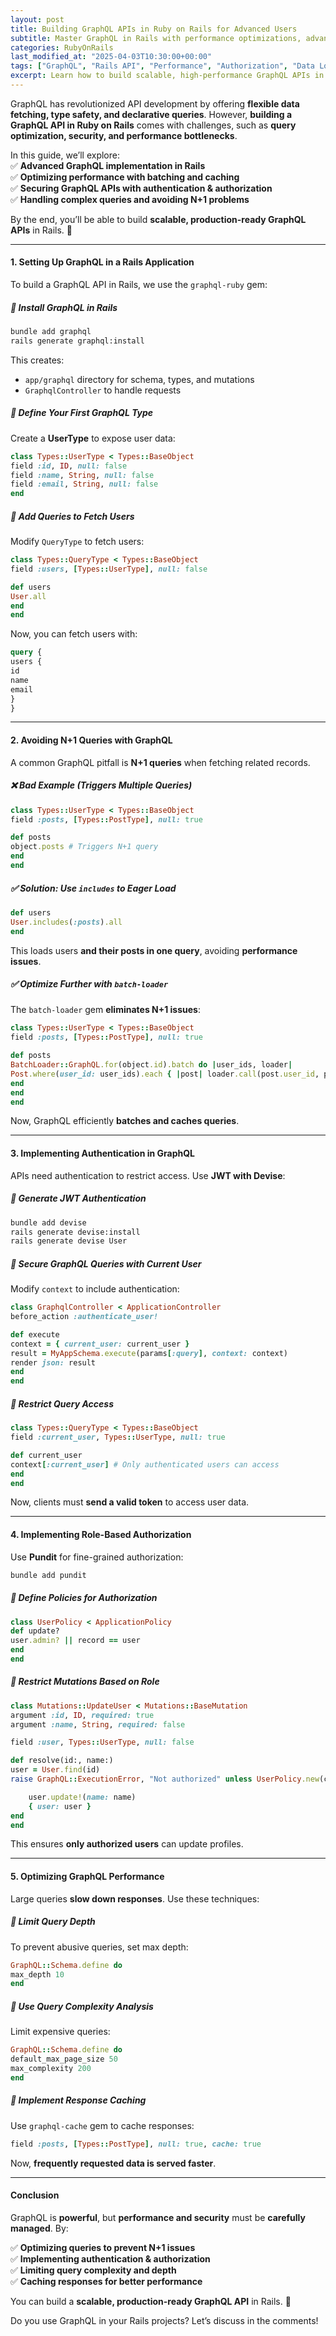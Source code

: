 ```yaml
---
layout: post
title: Building GraphQL APIs in Ruby on Rails for Advanced Users
subtitle: Master GraphQL in Rails with performance optimizations, advanced queries, and real-world best practices.
categories: RubyOnRails
last_modified_at: "2025-04-03T10:30:00+00:00"
tags: ["GraphQL", "Rails API", "Performance", "Authorization", "Data Loading"]
excerpt: Learn how to build scalable, high-performance GraphQL APIs in Ruby on Rails using advanced techniques, including query optimization, authorization, and data loading strategies.
---
```

GraphQL has revolutionized API development by offering **flexible data fetching, type safety, and declarative queries**. However, **building a GraphQL API in Ruby on Rails** comes with challenges, such as **query optimization, security, and performance bottlenecks**.

In this guide, we’ll explore:  
✅ **Advanced GraphQL implementation in Rails**  
✅ **Optimizing performance with batching and caching**  
✅ **Securing GraphQL APIs with authentication & authorization**  
✅ **Handling complex queries and avoiding N+1 problems**

By the end, you’ll be able to build **scalable, production-ready GraphQL APIs** in Rails. 🚀

---

#### **1. Setting Up GraphQL in a Rails Application**
To build a GraphQL API in Rails, we use the `graphql-ruby` gem:

##### **📌 Install GraphQL in Rails**
```sh
bundle add graphql
rails generate graphql:install
```  
This creates:
- `app/graphql` directory for schema, types, and mutations
- `GraphqlController` to handle requests

##### **📌 Define Your First GraphQL Type**
Create a **UserType** to expose user data:  
```ruby
class Types::UserType < Types::BaseObject
field :id, ID, null: false
field :name, String, null: false
field :email, String, null: false
end
```

##### **📌 Add Queries to Fetch Users**
Modify `QueryType` to fetch users:  
```ruby
class Types::QueryType < Types::BaseObject
field :users, [Types::UserType], null: false

def users
User.all
end
end
```

Now, you can fetch users with:  
```graphql
query {
users {
id
name
email
}
}
```

---

#### **2. Avoiding N+1 Queries with GraphQL**
A common GraphQL pitfall is **N+1 queries** when fetching related records.

##### **❌ Bad Example (Triggers Multiple Queries)**
```ruby
class Types::UserType < Types::BaseObject
field :posts, [Types::PostType], null: true

def posts
object.posts # Triggers N+1 query
end
end
```

##### **✅ Solution: Use `includes` to Eager Load**
```ruby
def users
User.includes(:posts).all
end
```  
This loads users **and their posts in one query**, avoiding **performance issues**.

##### **✅ Optimize Further with `batch-loader`**
The `batch-loader` gem **eliminates N+1 issues**:  
```ruby
class Types::UserType < Types::BaseObject
field :posts, [Types::PostType], null: true

def posts
BatchLoader::GraphQL.for(object.id).batch do |user_ids, loader|
Post.where(user_id: user_ids).each { |post| loader.call(post.user_id, post) }
end
end
end
```  
Now, GraphQL efficiently **batches and caches queries**.

---

#### **3. Implementing Authentication in GraphQL**
APIs need authentication to restrict access. Use **JWT with Devise**:

##### **📌 Generate JWT Authentication**
```sh
bundle add devise
rails generate devise:install
rails generate devise User
```

##### **📌 Secure GraphQL Queries with Current User**
Modify `context` to include authentication:  
```ruby
class GraphqlController < ApplicationController
before_action :authenticate_user!

def execute
context = { current_user: current_user }
result = MyAppSchema.execute(params[:query], context: context)
render json: result
end
end
```

##### **📌 Restrict Query Access**
```ruby
class Types::QueryType < Types::BaseObject
field :current_user, Types::UserType, null: true

def current_user
context[:current_user] # Only authenticated users can access
end
end
```

Now, clients must **send a valid token** to access user data.

---

#### **4. Implementing Role-Based Authorization**
Use **Pundit** for fine-grained authorization:  
```sh
bundle add pundit
```

##### **📌 Define Policies for Authorization**
```ruby
class UserPolicy < ApplicationPolicy
def update?
user.admin? || record == user
end
end
```

##### **📌 Restrict Mutations Based on Role**
```ruby
class Mutations::UpdateUser < Mutations::BaseMutation
argument :id, ID, required: true
argument :name, String, required: false

field :user, Types::UserType, null: false

def resolve(id:, name:)
user = User.find(id)
raise GraphQL::ExecutionError, "Not authorized" unless UserPolicy.new(context[:current_user], user).update?

    user.update!(name: name)
    { user: user }
end
end
```  
This ensures **only authorized users** can update profiles.

---

#### **5. Optimizing GraphQL Performance**
Large queries **slow down responses**. Use these techniques:

##### **📌 Limit Query Depth**
To prevent abusive queries, set max depth:  
```ruby
GraphQL::Schema.define do
max_depth 10
end
```

##### **📌 Use Query Complexity Analysis**
Limit expensive queries:  
```ruby
GraphQL::Schema.define do
default_max_page_size 50
max_complexity 200
end
```

##### **📌 Implement Response Caching**
Use `graphql-cache` gem to cache responses:  
```ruby
field :posts, [Types::PostType], null: true, cache: true
```

Now, **frequently requested data is served faster**.

---

#### **Conclusion**
GraphQL is **powerful**, but **performance and security** must be **carefully managed**. By:

✅ **Optimizing queries to prevent N+1 issues**  
✅ **Implementing authentication & authorization**  
✅ **Limiting query complexity and depth**  
✅ **Caching responses for better performance**

You can build a **scalable, production-ready GraphQL API** in Rails. 🚀

Do you use GraphQL in your Rails projects? Let’s discuss in the comments!  
